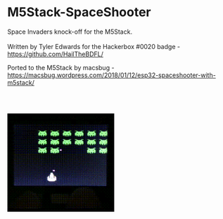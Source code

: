 # M5Stack-SpaceShooter
Space Invaders knock-off for the M5Stack.
<br />
<br />
Written by Tyler Edwards for the Hackerbox #0020 badge -  https://github.com/HailTheBDFL/

Ported to the M5Stack by macsbug - https://macsbug.wordpress.com/2018/01/12/esp32-spaceshooter-with-m5stack/

<br />
<br />

![](Screenshot.PNG?raw=true)
